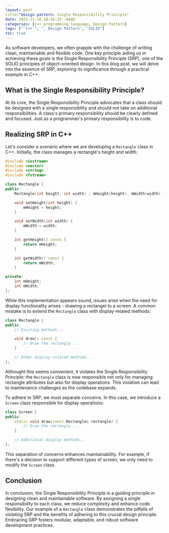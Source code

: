 ```yaml
---
layout: post
title:"Design pattern: Single Responsibility Principle"
date: 2023-11-16 10:56:33 -0400
categories: [C++ programming language, Design Pattern]
tags: ["`C++`", ", Design Pattern", "SOLID"]
toc: true
---
```


As software developers, we often grapple with the challenge of writing clean, maintainable and flexible code. One key principle aiding us in achieving these goals is the Single Responsibility Principle (SRP), one of the SOLID principles of object-oriented design. In this blog post, we will delve into the essence of SRP, exploring its significance through a practical example in C++.

## What is the Single Responsibility Principle?
At its core, the Single Responsibility Principle advocates that a class should be designed with a single responsibility and should not take on additional responsibilities. A class's primary responsibility should be clearly defined and focused. Just as a programmer's primary responsibility is to code.


## Realizing SRP in C++
Let's consider a scenario where we are developing a `Rectangle` class in C++. Initially, the class manages a rectangle's height and width:

```C++
#include <iostream>
#include <vector>
#include <string>
#include <fstream>

class Rectangle {
public:
    Rectangle(int height, int width) : mHeight(height), mWidth(width) {}

    void setHeight(int height) {
        mHeight = height;
    }

    void setWidth(int width) {
        mWidth = width;
    }

    int getHeight() const {
        return mHeight;
    }

    int getWidth() const {
        return mWidth;
    }

private:
    int mHeight;
    int mWidth;
};
```


While this implementation appears sound, issues arise when the need for display functionality arises - drawing a rectangel to a screen. A common mistake is to extend the `Rectangle` class with display-related methods:

```C++
class Rectangle {
public:
    // Existing methods...

    void draw() const {
        // Draw the rectangle ...
    }

    // Other display-related methods...
};
```


Althought this seems convenient, it violates the Single Responsibility Principle: the `Rectangle` class is now responsible not only for managing rectangle attributes but also for display operations. This violation can lead to maintenance challenges as the codebase expands.


To adhere to SRP, we must separate concerns. In this case, we introduce a `Screen` class responsible for display operations:

```C++
class Screen {
public:
    static void draw(const Rectangle& rectangle) {
        // Draw the rectangle ...
    }

    // Additional display methods...
};
```

This separation of concerns enhances maintainability. For example, if there's a decision to support different types of screen, we only need to modify the `Screen` class.


## Conclusion
In conclusion, the Single Responsibility Principle is a guiding principle in designing clean and maintainable software. By assigning a single responsibility to each class, we reduce complexity and enhance code flexibility. Our example of a `Rectangle` class demonstrates the pitfalls of violating SRP and the benefits of adhering to this crucial design principle. Embracing SRP fosters modular, adaptable, and robust software development practices.